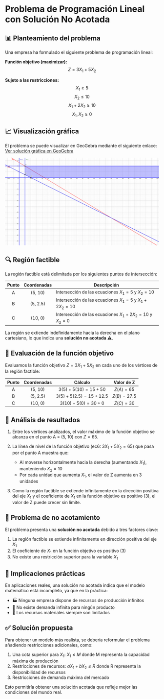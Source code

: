 # Problema de Programación Lineal con Solución No Acotada

## 📊 Planteamiento del problema

Una empresa ha formulado el siguiente problema de programación lineal:

**Función objetivo (maximizar):** 
$$Z = 3X_1 + 5X_2$$

**Sujeto a las restricciones:**
$$X_1 \geq 5$$
$$X_2 \leq 10$$
$$X_1 + 2X_2 \geq 10$$
$$X_1, X_2 \geq 0$$


## 📈 Visualización gráfica

El problema se puede visualizar en GeoGebra mediante el siguiente enlace:
[Ver solución gráfica en GeoGebra](https://www.geogebra.org/graphing/zuumhfae)

![Solución gráfica](https://github.com/AvatarGaming/OperationalResearch/blob/main/Programaci%C3%B3n%20Lineal%20-%20M%C3%A9todo%20Gr%C3%A1fico/Imagen03.png?raw=true)

## 🔍 Región factible

La región factible está delimitada por los siguientes puntos de intersección:

| Punto | Coordenadas | Descripción |
|:-----:|:-----------:|-------------|
| A     | (5, 10)     | Intersección de las ecuaciones $X_1 = 5$ y $X_2 = 10$ |
| B     | (5, 2.5)    | Intersección de las ecuaciones $X_1 = 5$ y $X_1 + 2X_2 = 10$ |
| C     | (10, 0)     | Intersección de las ecuaciones $X_1 + 2X_2 = 10$ y $X_2 = 0$ |

La región se extiende indefinidamente hacia la derecha en el plano cartesiano, lo que indica una **solución no acotada** ⚠️.

## 📝 Evaluación de la función objetivo

Evaluamos la función objetivo $Z = 3X_1 + 5X_2$ en cada uno de los vértices de la región factible:

| Punto | Coordenadas | Cálculo | Valor de Z |
|:-----:|:-----------:|:-------:|:----------:|
| A     | (5, 10)     | $3(5) + 5(10) = 15 + 50$ | $Z(A) = 65$ |
| B     | (5, 2.5)    | $3(5) + 5(2.5) = 15 + 12.5$ | $Z(B) = 27.5$ |
| C     | (10, 0)     | $3(10) + 5(0) = 30 + 0$ | $Z(C) = 30$ |

## 🧮 Análisis de resultados

1. Entre los vértices analizados, el valor máximo de la función objetivo se alcanza en el punto A = (5, 10) con $Z = 65$.

2. La línea de nivel de la función objetivo (ec6: $3X_1 + 5X_2 = 65$) que pasa por el punto A muestra que:
   - Al moverse horizontalmente hacia la derecha (aumentando $X_1$), manteniendo $X_2 = 10$
   - Por cada unidad que aumenta $X_1$, el valor de Z aumenta en 3 unidades

3. Como la región factible se extiende infinitamente en la dirección positiva del eje $X_1$ y el coeficiente de $X_1$ en la función objetivo es positivo (3), el valor de Z puede crecer sin límite.

## 🚫 Problema de no acotamiento

El problema presenta una **solución no acotada** debido a tres factores clave:

1. La región factible se extiende infinitamente en dirección positiva del eje $X_1$
2. El coeficiente de $X_1$ en la función objetivo es positivo (3)
3. No existe una restricción superior para la variable $X_1$

## 🔧 Implicaciones prácticas

En aplicaciones reales, una solución no acotada indica que el modelo matemático está incompleto, ya que en la práctica:

- 🏭 Ninguna empresa dispone de recursos de producción infinitos
- 🛒 No existe demanda infinita para ningún producto
- 🧪 Los recursos materiales siempre son limitados

## ✅ Solución propuesta

Para obtener un modelo más realista, se debería reformular el problema añadiendo restricciones adicionales, como:

1. Una cota superior para $X_1$: $X_1 ≤ M$ donde M representa la capacidad máxima de producción
2. Restricciones de recursos: $aX_1 + bX_2 ≤ R$ donde R representa la disponibilidad de recursos
3. Restricciones de demanda máxima del mercado

Esto permitiría obtener una solución acotada que refleje mejor las condiciones del mundo real.